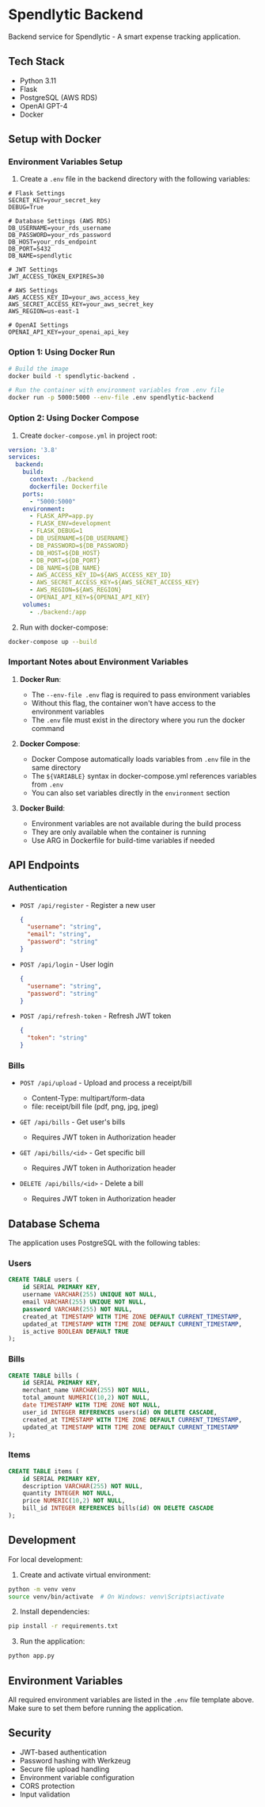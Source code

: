 # Spendlytic Backend

Backend service for Spendlytic - A smart expense tracking application.

## Tech Stack

- Python 3.11
- Flask
- PostgreSQL (AWS RDS)
- OpenAI GPT-4
- Docker

## Setup with Docker

### Environment Variables Setup

1. Create a `.env` file in the backend directory with the following variables:

```env
# Flask Settings
SECRET_KEY=your_secret_key
DEBUG=True

# Database Settings (AWS RDS)
DB_USERNAME=your_rds_username
DB_PASSWORD=your_rds_password
DB_HOST=your_rds_endpoint
DB_PORT=5432
DB_NAME=spendlytic

# JWT Settings
JWT_ACCESS_TOKEN_EXPIRES=30

# AWS Settings
AWS_ACCESS_KEY_ID=your_aws_access_key
AWS_SECRET_ACCESS_KEY=your_aws_secret_key
AWS_REGION=us-east-1

# OpenAI Settings
OPENAI_API_KEY=your_openai_api_key
```

### Option 1: Using Docker Run

```bash
# Build the image
docker build -t spendlytic-backend .

# Run the container with environment variables from .env file
docker run -p 5000:5000 --env-file .env spendlytic-backend
```

### Option 2: Using Docker Compose

1. Create `docker-compose.yml` in project root:
```yaml
version: '3.8'
services:
  backend:
    build: 
      context: ./backend
      dockerfile: Dockerfile
    ports:
      - "5000:5000"
    environment:
      - FLASK_APP=app.py
      - FLASK_ENV=development
      - FLASK_DEBUG=1
      - DB_USERNAME=${DB_USERNAME}
      - DB_PASSWORD=${DB_PASSWORD}
      - DB_HOST=${DB_HOST}
      - DB_PORT=${DB_PORT}
      - DB_NAME=${DB_NAME}
      - AWS_ACCESS_KEY_ID=${AWS_ACCESS_KEY_ID}
      - AWS_SECRET_ACCESS_KEY=${AWS_SECRET_ACCESS_KEY}
      - AWS_REGION=${AWS_REGION}
      - OPENAI_API_KEY=${OPENAI_API_KEY}
    volumes:
      - ./backend:/app
```

2. Run with docker-compose:
```bash
docker-compose up --build
```

### Important Notes about Environment Variables

1. **Docker Run**:
   - The `--env-file .env` flag is required to pass environment variables
   - Without this flag, the container won't have access to the environment variables
   - The `.env` file must exist in the directory where you run the docker command

2. **Docker Compose**:
   - Docker Compose automatically loads variables from `.env` file in the same directory
   - The `${VARIABLE}` syntax in docker-compose.yml references variables from `.env`
   - You can also set variables directly in the `environment` section

3. **Docker Build**:
   - Environment variables are not available during the build process
   - They are only available when the container is running
   - Use ARG in Dockerfile for build-time variables if needed

## API Endpoints

### Authentication
- `POST /api/register` - Register a new user
  ```json
  {
    "username": "string",
    "email": "string",
    "password": "string"
  }
  ```

- `POST /api/login` - User login
  ```json
  {
    "username": "string",
    "password": "string"
  }
  ```

- `POST /api/refresh-token` - Refresh JWT token
  ```json
  {
    "token": "string"
  }
  ```

### Bills
- `POST /api/upload` - Upload and process a receipt/bill
  - Content-Type: multipart/form-data
  - file: receipt/bill file (pdf, png, jpg, jpeg)

- `GET /api/bills` - Get user's bills
  - Requires JWT token in Authorization header

- `GET /api/bills/<id>` - Get specific bill
  - Requires JWT token in Authorization header

- `DELETE /api/bills/<id>` - Delete a bill
  - Requires JWT token in Authorization header

## Database Schema

The application uses PostgreSQL with the following tables:

### Users
```sql
CREATE TABLE users (
    id SERIAL PRIMARY KEY,
    username VARCHAR(255) UNIQUE NOT NULL,
    email VARCHAR(255) UNIQUE NOT NULL,
    password VARCHAR(255) NOT NULL,
    created_at TIMESTAMP WITH TIME ZONE DEFAULT CURRENT_TIMESTAMP,
    updated_at TIMESTAMP WITH TIME ZONE DEFAULT CURRENT_TIMESTAMP,
    is_active BOOLEAN DEFAULT TRUE
);
```

### Bills
```sql
CREATE TABLE bills (
    id SERIAL PRIMARY KEY,
    merchant_name VARCHAR(255) NOT NULL,
    total_amount NUMERIC(10,2) NOT NULL,
    date TIMESTAMP WITH TIME ZONE NOT NULL,
    user_id INTEGER REFERENCES users(id) ON DELETE CASCADE,
    created_at TIMESTAMP WITH TIME ZONE DEFAULT CURRENT_TIMESTAMP,
    updated_at TIMESTAMP WITH TIME ZONE DEFAULT CURRENT_TIMESTAMP
);
```

### Items
```sql
CREATE TABLE items (
    id SERIAL PRIMARY KEY,
    description VARCHAR(255) NOT NULL,
    quantity INTEGER NOT NULL,
    price NUMERIC(10,2) NOT NULL,
    bill_id INTEGER REFERENCES bills(id) ON DELETE CASCADE
);
```

## Development

For local development:

1. Create and activate virtual environment:
```bash
python -m venv venv
source venv/bin/activate  # On Windows: venv\Scripts\activate
```

2. Install dependencies:
```bash
pip install -r requirements.txt
```

3. Run the application:
```bash
python app.py
```

## Environment Variables

All required environment variables are listed in the `.env` file template above. Make sure to set them before running the application.

## Security

- JWT-based authentication
- Password hashing with Werkzeug
- Secure file upload handling
- Environment variable configuration
- CORS protection
- Input validation
